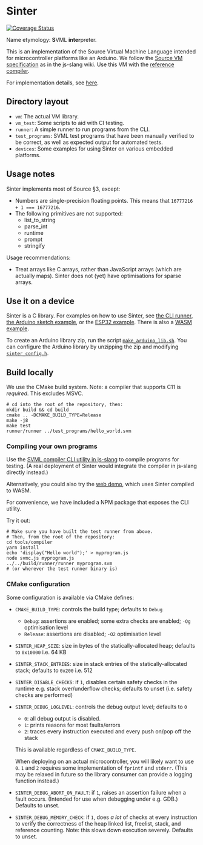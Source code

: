 # Sinter

[![Coverage Status](https://coveralls.io/repos/github/source-academy/sinter/badge.svg?branch=master)](https://coveralls.io/github/source-academy/sinter?branch=master)

Name etymology: <strong>S</strong>VML <strong>inter</strong>preter.

This is an implementation of the Source Virtual Machine Language intended for microcontroller platforms like an Arduino. We follow the [Source VM specification](https://github.com/source-academy/js-slang/wiki/SVML-Specification) as in the js-slang wiki. Use this VM with the [reference compiler](https://github.com/source-academy/js-slang/blob/master/src/vm/svmc.ts).

For implementation details, see [here](vm/docs/impl.md).

## Directory layout

- `vm`: The actual VM library.
- `vm_test`: Some scripts to aid with CI testing.
- `runner`: A simple runner to run programs from the CLI.
- `test_programs`: SVML test programs that have been manually verified to be correct, as well as expected output for automated tests.
- `devices`: Some examples for using Sinter on various embedded platforms.

## Usage notes

Sinter implements most of Source §3, except:

- Numbers are single-precision floating points. This means that
  `16777216 + 1 === 16777216`.
- The following primitives are not supported:
  - list_to_string
  - parse_int
  - runtime
  - prompt
  - stringify

Usage recommendations:

- Treat arrays like C arrays, rather than JavaScript arrays (which are actually
  maps). Sinter does not (yet) have optimisations for sparse arrays.

## Use it on a device

Sinter is a C library. For examples on how to use Sinter, see [the CLI
runner](runner/src/runner.c), [the Arduino sketch
example](devices/arduino/arduino.ino), or the [ESP32
example](devices/esp32/src/main.c). There is also a [WASM example](devices/wasm).

To create an Arduino library zip, run the script
[`make_arduino_lib.sh`](make_arduino_lib.sh). You can configure the Arduino
library by unzipping the zip and modifying
[`sinter_config.h`](include/sinter_config.h).

## Build locally

We use the CMake build system. Note: a compiler that supports C11 is _required_.
This excludes MSVC.

```
# cd into the root of the repository, then:
mkdir build && cd build
cmake .. -DCMAKE_BUILD_TYPE=Release
make -j8
make test
runner/runner ../test_programs/hello_world.svm
```

### Compiling your own programs

Use the [SVML compiler CLI utility in js-slang](https://github.com/source-academy/js-slang/blob/master/src/vm/svmc.ts) to compile programs for testing. (A real deployment of Sinter would integrate the compiler in js-slang directly instead.)

Alternatively, you could also try the [web demo](https://angelsl.github.io/sinter/), which uses Sinter compiled to WASM.

For convenience, we have included a NPM package that exposes the CLI utility.

Try it out:

```
# Make sure you have built the test runner from above.
# Then, from the root of the repository:
cd tools/compiler
yarn install
echo 'display("Hello world");' > myprogram.js
node svmc.js myprogram.js
../../build/runner/runner myprogram.svm
# (or wherever the test runner binary is)
```

### CMake configuration

Some configuration is available via CMake defines:

- `CMAKE_BUILD_TYPE`: controls the build type; defaults to `Debug`

  - `Debug`: assertions are enabled; some extra checks are enabled; `-Og` optimisation level
  - `Release`: assertions are disabled; `-O2` optimisation level

- `SINTER_HEAP_SIZE`: size in bytes of the statically-allocated heap; defaults
  to `0x10000` i.e. 64 KB

- `SINTER_STACK_ENTRIES`: size in stack entries of the statically-allocated
  stack; defaults to `0x200` i.e. 512

- `SINTER_DISABLE_CHECKS`: if `1`, disables certain safety checks in the runtime
  e.g. stack over/underflow checks; defaults to unset (i.e. safety checks are
  performed)

- `SINTER_DEBUG_LOGLEVEL`: controls the debug output level; defaults to `0`

  - `0`: all debug output is disabled.
  - `1`: prints reasons for most faults/errors
  - `2`: traces every instruction executed and every push on/pop off the stack

  This is available regardless of `CMAKE_BUILD_TYPE`.

  When deploying on an actual microcontroller, you will likely want to use `0`.
  `1` and `2` requires some implementation of `fprintf` and `stderr`. (This may
  be relaxed in future so the library consumer can provide a logging function
  instead.)

- `SINTER_DEBUG_ABORT_ON_FAULT`: if `1`, raises an assertion failure when a
  fault occurs. (Intended for use when debugging under e.g. GDB.) Defaults to
  unset.

- `SINTER_DEBUG_MEMORY_CHECK`: if `1`, does _a lot_ of checks at every
  instruction to verify the correctness of the heap linked list, freelist,
  stack, and reference counting. Note: this slows down execution severely.
  Defaults to unset.
